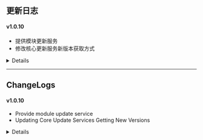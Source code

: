 ## 更新日志

#### v1.0.10

- 提供模块更新服务
- 修改核心更新服务新版本获取方式

<details>

#### v1.0.9
- 首次发布在GitHub

</details>

---

## ChangeLogs

#### v1.0.10
- Provide module update service
- Updating Core Update Services Getting New Versions

<details>

#### v1.0.9
- First released on GitHub

</details>
